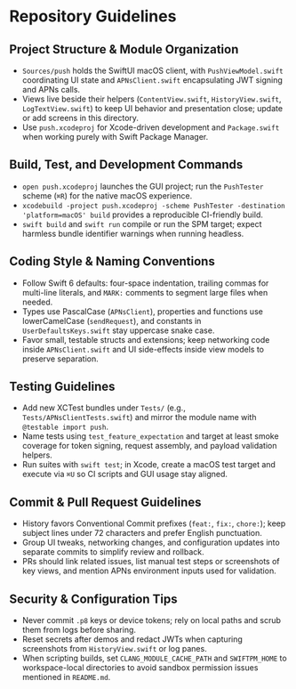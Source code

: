 # Repository Guidelines

## Project Structure & Module Organization
- `Sources/push` holds the SwiftUI macOS client, with `PushViewModel.swift` coordinating UI state and `APNsClient.swift` encapsulating JWT signing and APNs calls.
- Views live beside their helpers (`ContentView.swift`, `HistoryView.swift`, `LogTextView.swift`) to keep UI behavior and presentation close; update or add screens in this directory.
- Use `push.xcodeproj` for Xcode-driven development and `Package.swift` when working purely with Swift Package Manager.

## Build, Test, and Development Commands
- `open push.xcodeproj` launches the GUI project; run the `PushTester` scheme (`⌘R`) for the native macOS experience.
- `xcodebuild -project push.xcodeproj -scheme PushTester -destination 'platform=macOS' build` provides a reproducible CI-friendly build.
- `swift build` and `swift run` compile or run the SPM target; expect harmless bundle identifier warnings when running headless.

## Coding Style & Naming Conventions
- Follow Swift 6 defaults: four-space indentation, trailing commas for multi-line literals, and `MARK:` comments to segment large files when needed.
- Types use PascalCase (`APNsClient`), properties and functions use lowerCamelCase (`sendRequest`), and constants in `UserDefaultsKeys.swift` stay uppercase snake case.
- Favor small, testable structs and extensions; keep networking code inside `APNsClient.swift` and UI side-effects inside view models to preserve separation.

## Testing Guidelines
- Add new XCTest bundles under `Tests/` (e.g., `Tests/APNsClientTests.swift`) and mirror the module name with `@testable import push`.
- Name tests using `test_feature_expectation` and target at least smoke coverage for token signing, request assembly, and payload validation helpers.
- Run suites with `swift test`; in Xcode, create a macOS test target and execute via `⌘U` so CI scripts and GUI usage stay aligned.

## Commit & Pull Request Guidelines
- History favors Conventional Commit prefixes (`feat:`, `fix:`, `chore:`); keep subject lines under 72 characters and prefer English punctuation.
- Group UI tweaks, networking changes, and configuration updates into separate commits to simplify review and rollback.
- PRs should link related issues, list manual test steps or screenshots of key views, and mention APNs environment inputs used for validation.

## Security & Configuration Tips
- Never commit `.p8` keys or device tokens; rely on local paths and scrub them from logs before sharing.
- Reset secrets after demos and redact JWTs when capturing screenshots from `HistoryView.swift` or log panes.
- When scripting builds, set `CLANG_MODULE_CACHE_PATH` and `SWIFTPM_HOME` to workspace-local directories to avoid sandbox permission issues mentioned in `README.md`.
